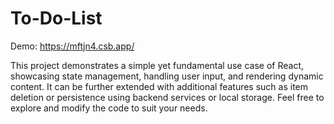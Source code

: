 # To-Do-List
Demo: https://mftjn4.csb.app/


This project demonstrates a simple yet fundamental use case of React, showcasing state management, handling user input, and rendering dynamic content. It can be further extended with additional features such as item deletion or persistence using backend services or local storage. Feel free to explore and modify the code to suit your needs.

